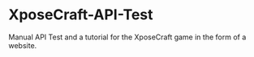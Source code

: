 # XposeCraft-API-Test
Manual API Test and a tutorial for the XposeCraft game in the form of a website.
